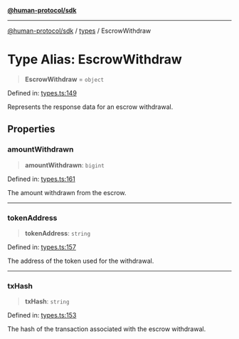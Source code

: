 [**@human-protocol/sdk**](../../README.md)

***

[@human-protocol/sdk](../../modules.md) / [types](../README.md) / EscrowWithdraw

# Type Alias: EscrowWithdraw

> **EscrowWithdraw** = `object`

Defined in: [types.ts:149](https://github.com/humanprotocol/human-protocol/blob/47f5da5838a126d0f0ff22cdaa7719befd2657b4/packages/sdk/typescript/human-protocol-sdk/src/types.ts#L149)

Represents the response data for an escrow withdrawal.

## Properties

### amountWithdrawn

> **amountWithdrawn**: `bigint`

Defined in: [types.ts:161](https://github.com/humanprotocol/human-protocol/blob/47f5da5838a126d0f0ff22cdaa7719befd2657b4/packages/sdk/typescript/human-protocol-sdk/src/types.ts#L161)

The amount withdrawn from the escrow.

***

### tokenAddress

> **tokenAddress**: `string`

Defined in: [types.ts:157](https://github.com/humanprotocol/human-protocol/blob/47f5da5838a126d0f0ff22cdaa7719befd2657b4/packages/sdk/typescript/human-protocol-sdk/src/types.ts#L157)

The address of the token used for the withdrawal.

***

### txHash

> **txHash**: `string`

Defined in: [types.ts:153](https://github.com/humanprotocol/human-protocol/blob/47f5da5838a126d0f0ff22cdaa7719befd2657b4/packages/sdk/typescript/human-protocol-sdk/src/types.ts#L153)

The hash of the transaction associated with the escrow withdrawal.
